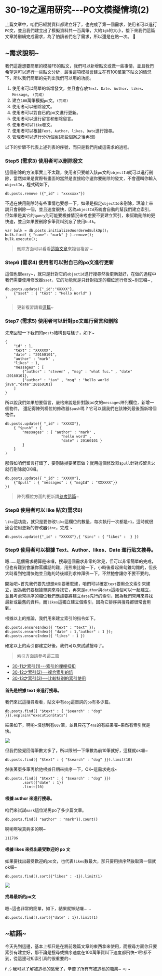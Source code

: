 # 30-19之運用研究---PO文模擬情境(2)

上篇文章中，咱們已經將資料都建立好了，也完成了第一個需求，使用者可以進行`PO`文，並且我們建立出了模擬資料共一百萬筆，大約`1gb`的大小，接下來我們這篇文章將繼續完成需求，為了怕讀者們忘了需求，所以還是在貼一次。

## ~需求說明~
我們這邊想要簡單的模擬FB的貼文，我們可以新增貼文或做一些事情，並且我們希望還可以進行一些貼文分析，最後這項模擬會建立在有100萬筆下貼文的情況下，所以我們簡單的先列出我們可以用的功能。

1. 使用者可以簡單的新增發文，並且會存放`Text`、`Date`、`Author`、`likes`、`Message`。 `(完成)`
2. 建立`100`萬筆模擬`po`文。`(完成)`
3. 使用者可以刪除發文。
4. 使用者可以對自已的po文進行更新。
5. 使用者可以進行留言和刪除留言。
6. 使用者可以`like`發文。
7. 使用者可以根據`Text`、`Author`、`likes`、`Date`進行搜尋。
8. 管理者可以進行分析個案(那些個案之後再想)

以下的步驟不代表上述列表的序號，而只是我們完成這需求的過程。

### Step5 (需求3) 使用者可以刪除發文
這個刪除的方法事實上不太難，使用者只要輸入該`po`文的`objectId`就可以進行刪除，當然如果是實際有畫面的當然是直接給你選你要刪除的發文，不會還叫你輸入`objectId`，程式碼如下。

```
db.posts.remove ({"_id" : "xxxxxxx"})
```

不過在使用刪除時有些事情也要想一下，如果是指定`objectId`來刪除，理論上來說只會刪除一個，並且速度很快，因為`objectId`系統會自動的幫我們建立索引，但如果是其它的`query`則可能要根據情況來考慮要不要建立索引，來幫助刪除的更快速，並且如果要刪除多筆資料別忘了使用`bulk`。

```
var bulk = db.posts.initializeUnorderedBulkOp();
bulk.find( { "name": "mark" } ).remove();
bulk.execute();
```

> 刪除方面可以看看[這篇文章](http://ithelp.ithome.com.tw/articles/10185336)來複習複習 ~ 

### Step6 (需求4) 使用者可以對自已的po文進行更新
這個也很`easy`~，就只是針對它的`objectId`進行搜尋然後更新就好，在做的過程中我們需要使用修改器`$set`，它的功能就是只針對指定的欄位進行修改~別忘囉~ ,

```
db.posts.update({"_id":"XXXXX"},
	{"$set" : { "text" : "Hello World" }
)
```

> 更新複習請看[這篇](http://ithelp.ithome.com.tw/articles/10185147)~

### Step7 (需求5) 使用者可以針對po文進行留言和刪除
先來回想一下我們的`posts`結構長啥樣子，如下~ 

```
{
	"id" : 1,
	"text" : "XXXXXX",
	"date" : "20160101",
	"author" : "mark" ,
	"likes" : 1,
	"messages" : [
		{"author" : "steven" , "msg" : "what fuc." , "date" :20160101},
		{"author" : "ian" , "msg" : "hello world java","date":20160101}
	]
}
```

所以說我們如果想要留言，嚴格來說是針對該po文的`messages`陣列欄位，新增一個物件。
還記得陣列欄位的修改器`$push`嗎 ? 它可以讓我們在該陣列最後面新增個物件。

```
db.posts.update({ "_id" : "XXXXX"},
	{ "$push" : { 
		"messages" : { "author" : "mark" , 
						  "hello word" , 
						  "date" : 20160101 } 
		} 
	}
)
```

那假如咱們留言打錯了，要刪除掉要著麼做 ? 就用這個修改器`$pull`針對該留言`id`就行刪除就OK囉。

```
db.posts.update({ "_id" : "XXXXX"},
	{"$pull" : { "messages" : { "msgId" : "XXXXXX"}}
})
```

> 陣列欄位方面的更新請[參考這篇](http://ithelp.ithome.com.tw/articles/10185254)~

### Step8 使用者可以 like 貼文(需求6)
`like`這功能，就只是要修改`like`這欄位的數量，每次執行一次都是`+1`，這時就很適合使用更新的修改器`$inc`，完成 ~ 

```
db.posts.update({"_id" : "XXXXX"},{ "$inc" : { "likes" :  } })
```

### Step9 使用者可以根據 Text、Author、likes、Date 進行貼文搜尋。

嗯……這個需求總算是來囉，搜尋這個需求非常的常見，但可以非常簡單的完成，但也有難到會讓你罵髒話的難，用熊來比喻一下，小時後看起來勾錐勾錐的，但長大時看到牠請快跑並且跑的時後順到求神拜佛一下，不然牠會讓你不要不要的。

開始吧~首先我們要先想想`索引`要著麼建，咱們可以確定`text`要用全文索引來建立，因為我們要根據單詞來尋找它，再來是`author`與`date`這兩個可以一起建立，並且考慮常排序的欄位我們應該要將建立`date`先行的索引，因為我們常用來尋找最新或最舊的資料，而`likes`這獨立建立個索引，因為它排序與搜尋都很常會用到。

根據以上的推論，我們用來建立索引的指令如下。

```
db.posts.ensureIndex({ "text" : "text" });
db.posts.ensureIndex({ "date" : 1,"author" : 1 });
db.posts.ensureIndex({ "likes" : 1 })
```

確定以上的索引都建立好後，我們可以來試試搜尋了。

> 索引方面請參考這三篇

* [30-11之索引(1)---索引的哩哩扣扣](http://ithelp.ithome.com.tw/articles/10185673)
* [30-12之索引(2)---複合索引的坑](http://ithelp.ithome.com.tw/articles/10185768)
* [30-13之索引(3)---比較特別的索引使用](http://ithelp.ithome.com.tw/articles/10185871)

#### 首先是根據 text 來進行搜尋。

我們來試這搜尋看看，貼文中有`dog`這單詞的`po`有多少篇。

```
db.posts.find({ "$text" : { "$search" : "dog" }}).explain("executionStats")
```

結果如下，啊喲~沒想到有`607`筆，並且只花了`4ms`的有結果囉~果然有索引就是快。

![](http://yixiang8780.com/outImg/20161219-1.png)

但我們發覺回傳筆數太多了，所以限制一下筆數為前10筆就好，這樣就ok囉~

```
db.posts.find({ "$text" : { "$search" : "dog" }}).limit(10)
```

然後著麼多筆再給他根據日期來排序一下，OK~這需求完成~

```
db.posts.find({ "$text" : { "$search" : "dog" }})
		.sort({"date" : 1})
		.limit(10)
```

#### 根據 author 來進行搜尋。
咱們來試試`mark`這位潮男po了多少篇文章。

```
db.posts.find({ "author" : "mark"}).count()
```

啊喲啊唉真夠多的啊~

```
111786
```

#### 根據 likes 來找出最受歡迎的 po 文
如果要找出最受歡迎的po文，也代表`likes`數最大，那只要用排序然後取第一個就ok囉~

```
db.posts.find().sort({"likes" : -1}).limit(1)
```

![](http://yixiang8780.com/outImg/20161219-2.png)

#### 找尋最新的po文
嗯~這也非常的簡單，如下，結果就懶貼囉……

```
db.posts.find().sort({"date" : 1}).limit(1)
```

## ~結語~
今天先到這邊，基本上都只是在將前幾篇文章的東西拿來使用，而搜尋方面你只要索引有建立好，那不論是搜尋或排序速度在100萬筆資料下速度都飛快~1秒都不到，從這邊可知索引真的很重要的~

`P.S` 我可以了解被追稿的感覺了，辛苦了所有有被追稿的職業~ `+u` ~  
